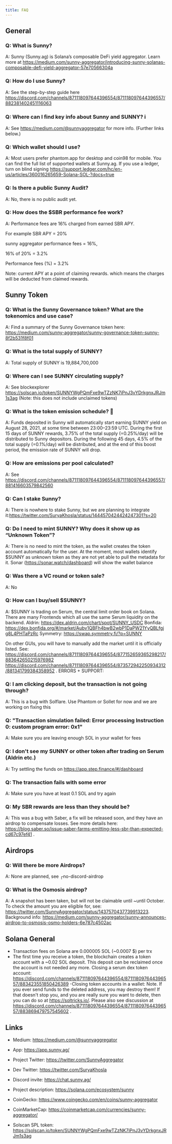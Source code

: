 ```yaml
---
title: FAQ
---
```


## General

### Q: What is Sunny?

A: Sunny (Sunny.ag) is Solana’s composable DeFi yield aggregator. Learn more at https://medium.com/sunny-aggregator/introducing-sunny-solanas-composable-defi-yield-aggregator-57e70566304a

### Q: How do I use Sunny?

A: See the step-by-step guide here https://discord.com/channels/871118097644396554/871118097644396557/882381402451116063

### Q: Where can I find key info about Sunny and SUNNY? ℹ️

A: See https://medium.com/@sunnyaggregator for more info. (Further links below.)

### Q: Which wallet should I use?

A: Most users prefer phantom.app for desktop and coin98 for mobile. You can find the full list of supported wallets at Sunny.ag. If you use a ledger, turn on blind signing https://support.ledger.com/hc/en-us/articles/360016265659-Solana-SOL-?docs=true

### Q: Is there a public Sunny Audit?

A: No, there is no public audit yet.

### Q: How does the $SBR performance fee work?

A: Performance fees are 16% charged from earned SBR APY.

For example SBR APY = 20%

sunny aggregator performance fees = 16%,

16% of 20% = 3.2%

Performance fees (%) = 3.2%

Note: current APY at a point of claiming rewards. which means the charges will be deducted from claimed rewards.

## Sunny Token

### Q: What is the Sunny Governance token? What are the tokenomics and use case?

A: Find a summary of the Sunny Governance token here: https://medium.com/sunny-aggregator/sunny-governance-token-sunny-8f2b531f8f01

### Q: What is the total supply of SUNNY?

A: Total supply of SUNNY is 19,884,700,000

### Q: Where can I see SUNNY circulating supply?

A: See blockexplorer https://solscan.io/token/SUNNYWgPQmFxe9wTZzNK7iPnJ3vYDrkgnxJRJm1s3ag (Note: this does not include unclaimed tokens)

### Q: What is the token emission schedule? 📅

A: Funds deposited in Sunny will automatically start earning SUNNY yield on August 28, 2021, at some time between 23:00–23:59 UTC. During the first 15 days of SUNNY rewards, 3.75% of the total supply (=0.25%/day) will be distributed to Sunny depositors. During the following 45 days, 4.5% of the total supply (=0.1%/day) will be distributed, and at the end of this boost period, the emission rate of SUNNY will drop.

### Q: How are emissions per pool calculated?

A: See https://discord.com/channels/871118097644396554/871118097644396557/881416603579842560

### Q: Can I stake Sunny?

A: There is nowhere to stake Sunny, but we are planning to integrate it:https://twitter.com/SuryaKhosla/status/1444570424424247301?s=20

### Q: Do I need to mint SUNNY? Why does it show up as “Unknown Token”?

A: There is no need to mint the token, as the wallet creates the token account automatically for the user. At the moment, most wallets identify $SUNNY as unknown token as they are not yet able to pull the metadata for it. Sonar (https://sonar.watch/dashboard) will show the wallet balance

### Q: Was there a VC round or token sale?

A: No

### Q: How can I buy/sell $SUNNY?

A: $SUNNY is trading on Serum, the central limit order book on Solana. There are many Frontends which all use the same Serum liquidity on the backend.
Aldrin: https://dex.aldrin.com/chart/spot/SUNNY_USDC
Bonfida: https://dex.bonfida.org/#/market/Aubv1QBFh4bwB2wbP1DaPW21YyQBLfgjg8L4PHTaPzRc
Symmetry: https://swap.symmetry.fi/?p=SUNNY

On other GUIs, you will have to manually add the market until it is officially listed. See: https://discord.com/channels/871118097644396554/877152659365298217/883642650215976982
https://discord.com/channels/871118097644396554/873572942250934312/881341799384358952
.
ERRORS + SUPPORT:

### Q: I am clicking deposit, but the transaction is not going through?

A: This is a bug with Solflare. Use Phantom or Sollet for now and we are working on fixing this

### Q: "Transaction simulation failed: Error processing Instruction 0: custom program error: 0x1"

A: Make sure you are leaving enough SOL in your wallet for fees

### Q: I don't see my SUNNY or other token after trading on Serum (Aldrin etc.)

A: Try settling the funds on https://app.step.finance/#/dashboard

### Q: The transaction fails with some error

A: Make sure you have at least 0.1 SOL and try again

### Q: My SBR rewards are less than they should be?

A: This was a bug with Saber, a fix will be released soon, and they have an airdrop to compensate losses. See more details here: https://blog.saber.so/issue-saber-farms-emitting-less-sbr-than-expected-cd67c97ef41
.

## Airdrops

### Q: Will there be more Airdrops?

A: None are planned, see ┌no-discord-airdrop

### Q: What is the Osmosis airdrop?

A: A snapshot has been taken, but will not be claimable until ~until October. To check the amount you are eligible for, see: https://twitter.com/SunnyAggregator/status/1437570437739913223. Background info: https://medium.com/sunny-aggregator/sunny-announces-airdrop-to-osmosis-osmo-holders-6e787c4502ac

## Solana General

- Transaction fees on Solana are 0.000005 SOL (~0.0007 $) per trx
- The first time you receive a token, the blockchain creates a token account with a ~0.02 SOL deposit. This deposit can be reclaimed once the account is not needed any more. Closing a serum dex token account: https://discord.com/channels/871118097644396554/871118097644396557/883423551850426389
  -Closing token accounts in a wallet: Note. If you ever send funds to the deleted address, you may destroy them! If that doesn't stop you, and you are really sure you want to delete, then you can do so at https://soltricks.io/. Please also see discussion at https://discord.com/channels/871118097644396554/871118097644396557/883869479757545602
  .

## Links

- Medium: https://medium.com/@sunnyaggregator
- App: https://app.sunny.ag/

- Project Twitter: https://twitter.com/SunnyAggregator
- Dev Twitter: https://twitter.com/SuryaKhosla
- Discord invite: https://chat.sunny.ag/

- Project description: https://solana.com/ecosystem/sunny
- CoinGecko: https://www.coingecko.com/en/coins/sunny-aggregator
- CoinMarketCap: https://coinmarketcap.com/currencies/sunny-aggregator/
- Solscan SPL token: https://solscan.io/token/SUNNYWgPQmFxe9wTZzNK7iPnJ3vYDrkgnxJRJm1s3ag
